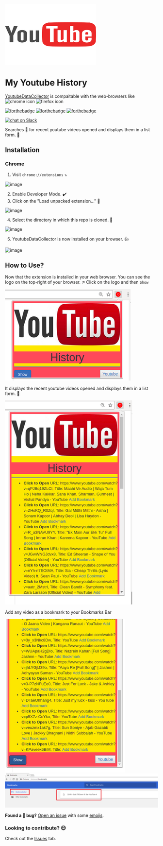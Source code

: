 <img src="/Youtube.png" width="300" height="200">

# My Youtube History

<p>
  <a href="https://github.com/Parth-Vader/YoutubeDataCollector">YoutubeDataCollector</a> is compaitable with the web-browsers like  <img src="https://github.com/vchrombie/YoutubeDataCollector/blob/master/img/chrome.png?raw=true" alt="chrome icon" width="32" height="32"> <img src="https://github.com/vchrombie/YoutubeDataCollector/blob/master/img/firefox.png?raw=true" alt="firefox icon" width="32" height="32">
</p>



[![forthebadge](http://forthebadge.com/images/badges/uses-html.svg)](http://forthebadge.com)
[![forthebadge](http://forthebadge.com/images/badges/uses-css.svg)](http://forthebadge.com)
[![forthebadge](http://forthebadge.com/images/badges/uses-js.svg)](http://forthebadge.com)

[![chat on Slack](https://img.shields.io/badge/chat%20on%20-Slack-brightgreen.svg?style=for-the-badge)](https://kwoc2017-parth.slack.com/join/shared_invite/enQtMjc1OTU3MDUwNzc0LTNkNzQzN2U5NzI0ZTNkM2I5MGM5MDIyYTYxMzFhNWYzNWYwMDIzMjNmYjM2MTA1NDc1NWU2Yjc0ZTYxNGZmNTA)

Searches :mag_right: for recent youtube videos opened and displays them in a list form. :bookmark_tabs:



## Installation

### Chrome

1. Visit `chrome://extensions`  :arrow_heading_down:

![image](https://github.com/vchrombie/YoutubeDataCollector/blob/master/img/demo1.png?raw=true)

2. Enable Developer Mode. :heavy_check_mark:
3. Click on the "Load unpacked extension..."  :file_folder:

![image](https://github.com/vchrombie/YoutubeDataCollector/blob/master/img/demo2.png?raw=true)

4. Select the directory in which this repo is cloned.  :open_file_folder:

![image](https://github.com/vchrombie/YoutubeDataCollector/blob/master/img/demo3.png?raw=true)

5. YoutubeDataCollector is now installed on your browser.  :+1:

![image](https://github.com/vchrombie/YoutubeDataCollector/blob/master/img/demo4.png?raw=true)

## How to Use?

Now that the extension is installed in your web browser. You can see the logo on the top-right of your browser. :arrow_upper_right:
 Click on the logo and then `Show`
 
![image](/img/Y1.png?raw=true)

It displays the recent youtube videos opened and displays them in a list form. :raised_hands:

![image](/img/Y2.png?raw=true)

Add any video as a bookmark to your Bookmarks Bar

![image](img/Y3.png?raw=true) ![image](img/demo8.png)

**Found a :bug:  bug?** [Open an issue](https://github.com/Parth-Vader/YoutubeDataCollector/issues/new) with some [emojis](http://emoji.muan.co).

### Looking to contribute? :heart_eyes:

Check out the [Issues](https://github.com/Parth-Vader/YoutubeDataCollector/issues) tab.
